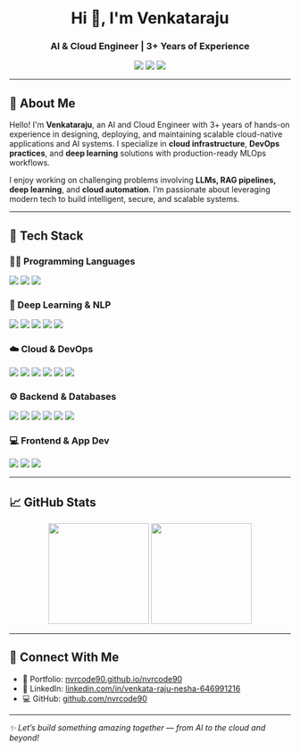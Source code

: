 <h1 align="center">Hi 👋, I'm Venkataraju</h1>
<h3 align="center">AI & Cloud Engineer | 3+ Years of Experience</h3>

<p align="center">
  <a href="https://nvrcode90.github.io/nvrcode90/" target="_blank"><img src="https://img.shields.io/badge/Portfolio-%230A0A0A?style=for-the-badge&logo=github&logoColor=white" /></a>
  <a href="https://www.linkedin.com/in/venkata-raju-nesha-646991216/" target="_blank"><img src="https://img.shields.io/badge/LinkedIn-%230A66C2?style=for-the-badge&logo=linkedin&logoColor=white" /></a>
  <a href="https://github.com/nvrcode90" target="_blank"><img src="https://img.shields.io/badge/GitHub-%23121011?style=for-the-badge&logo=github&logoColor=white" /></a>
</p>

---

## 🧠 About Me

Hello! I'm **Venkataraju**, an AI and Cloud Engineer with 3+ years of hands-on experience in designing, deploying, and maintaining scalable cloud-native applications and AI systems. I specialize in **cloud infrastructure**, **DevOps practices**, and **deep learning** solutions with production-ready MLOps workflows.

I enjoy working on challenging problems involving **LLMs, RAG pipelines, deep learning**, and **cloud automation**. I’m passionate about leveraging modern tech to build intelligent, secure, and scalable systems.

---

## 🚀 Tech Stack

### 👨‍💻 Programming Languages
<p>
  <img src="https://img.shields.io/badge/Python-%2314354C?style=for-the-badge&logo=python&logoColor=white"/>
  <img src="https://img.shields.io/badge/JavaScript-%23F7DF1E?style=for-the-badge&logo=javascript&logoColor=black"/>
  <img src="https://img.shields.io/badge/TypeScript-%23007ACC?style=for-the-badge&logo=typescript&logoColor=white"/>
</p>

### 🧠 Deep Learning & NLP
<p>
  <img src="https://img.shields.io/badge/TensorFlow-%23FF6F00?style=for-the-badge&logo=tensorflow&logoColor=white"/>
  <img src="https://img.shields.io/badge/PyTorch-%23EE4C2C?style=for-the-badge&logo=pytorch&logoColor=white"/>
  <img src="https://img.shields.io/badge/LLMs-%236472D1?style=for-the-badge&logo=openai&logoColor=white"/>
  <img src="https://img.shields.io/badge/RAG-%2300CED1?style=for-the-badge&logo=knowledgebase&logoColor=white"/>
  <img src="https://img.shields.io/badge/Deep%20Learning-%23121011?style=for-the-badge&logo=brain&logoColor=white"/>
</p>

### ☁️ Cloud & DevOps
<p>
  <img src="https://img.shields.io/badge/AWS-%23FF9900?style=for-the-badge&logo=amazon&logoColor=white"/>
  <img src="https://img.shields.io/badge/Docker-%230db7ed?style=for-the-badge&logo=docker&logoColor=white"/>
  <img src="https://img.shields.io/badge/Kubernetes-%23326ce5?style=for-the-badge&logo=kubernetes&logoColor=white"/>
  <img src="https://img.shields.io/badge/Terraform-%235835CC?style=for-the-badge&logo=terraform&logoColor=white"/>
  <img src="https://img.shields.io/badge/Ansible-%23EE0000?style=for-the-badge&logo=ansible&logoColor=white"/>
  <img src="https://img.shields.io/badge/CICD-%23121011?style=for-the-badge&logo=githubactions&logoColor=white"/>
</p>

### ⚙️ Backend & Databases
<p> 
  <img src="https://img.shields.io/badge/Node.js-%2343853D?style=for-the-badge&logo=node.js&logoColor=white"/>
  <img src="https://img.shields.io/badge/FastAPI-%2300C7B7?style=for-the-badge&logo=fastapi&logoColor=white"/> 
  <img src="https://img.shields.io/badge/MongoDB-%2347A248?style=for-the-badge&logo=mongodb&logoColor=white"/> 
  <img src="https://img.shields.io/badge/MySQL-%234479A5?style=for-the-badge&logo=mysql&logoColor=white"/> 
  <img src="https://img.shields.io/badge/Supabase-%231EC6B1?style=for-the-badge&logo=supabase&logoColor=white"/> 
  <img src="https://img.shields.io/badge/Firebase-%23FFCA28?style=for-the-badge&logo=firebase&logoColor=white"/>
</p>

### 💻 Frontend & App Dev
<p>
<img src="https://img.shields.io/badge/React-20232A?style=for-the-badge&logo=react&logoColor=61DAFB"/>
<img src="https://img.shields.io/badge/Next.js-000000?style=for-the-badge&logo=nextdotjs&logoColor=white"/>
<img src="https://img.shields.io/badge/Flutter-02569B?style=for-the-badge&logo=flutter&logoColor=white"/>
</p>

---

## 📈 GitHub Stats

<p align="center">
  <img src="https://github-readme-stats.vercel.app/api?username=nvrcode90&show_icons=true&theme=tokyonight" height="180"/>
  <img src="https://github-readme-stats.vercel.app/api/top-langs/?username=nvrcode90&layout=compact&theme=tokyonight" height="180"/>
</p>

---

## 🔗 Connect With Me

- 💼 Portfolio: [nvrcode90.github.io/nvrcode90](https://nvrcode90.github.io/nvrcode90/)
- 💼 LinkedIn: [linkedin.com/in/venkata-raju-nesha-646991216](https://www.linkedin.com/in/venkata-raju-nesha-646991216/)
- 💻 GitHub: [github.com/nvrcode90](https://github.com/nvrcode90)

---

_✨ Let’s build something amazing together — from AI to the cloud and beyond!_

